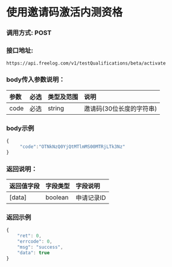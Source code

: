 # 使用邀请码激活内测资格

### 调用方式: POST

### 接口地址:

```
https://api.freelog.com/v1/testQualifications/beta/activate
```

### body传入参数说明：

| 参数 | 必选 | 类型及范围 | 说明 |
| :--- | :--- | :--- | :--- |
| code | 必选 | string | 邀请码(30位长度的字符串) |

### body示例

```js
{
     "code":"OTNkNzQ0YjQtMTlmMS00MTRjLTk3Nz"
}
```

### 返回说明：

| 返回值字段 | 字段类型 | 字段说明 |
| :--- | :--- | :--- |
| [data] | boolean |  申请记录ID |

### 返回示例

```js
{
	"ret": 0,
	"errcode": 0,
	"msg": "success",
	"data": true
}
```

